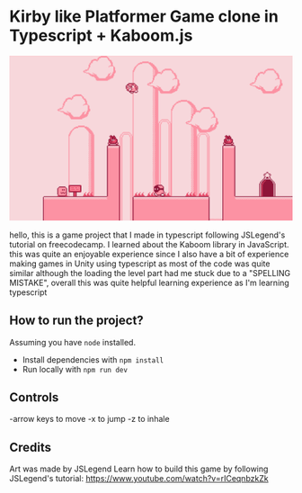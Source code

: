 # Kirby like Platformer Game clone in Typescript + Kaboom.js

![game preview](preview.png)

hello, this is a game project that I made in typescript following JSLegend's tutorial on freecodecamp.
I learned about the Kaboom library in JavaScript.
this was quite an enjoyable experience since I also have a bit of experience making games in Unity using typescript as most of the code was quite similar although the loading the level part had me stuck due to a "SPELLING MISTAKE",
overall this was quite helpful learning experience as I'm learning typescript


## How to run the project?

Assuming you have `node` installed.
- Install dependencies with `npm install`
- Run locally with `npm run dev`


## Controls
-arrow keys to move 
-x to jump 
-z to inhale


## Credits

Art was made by JSLegend
Learn how to build this game by following JSLegend's tutorial: https://www.youtube.com/watch?v=rICeqnbzkZk

